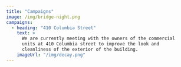 ```yaml
---
title: "Campaigns"
image: /img/bridge-night.png
campaigns:
  - heading: "410 Columbia Street"
    text: >
      We are currently meeting with the owners of the commercial 
      units at 410 Columbia street to improve the look and 
      cleanliness of the exterior of the building. 
    imageUrl: "/img/decay.png"
---
```

